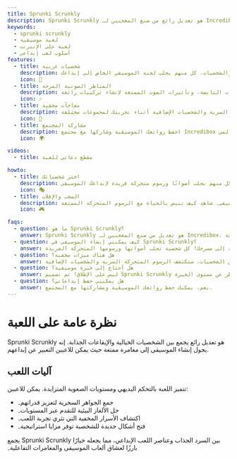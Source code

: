 ```yaml
---
title: Sprunki Scrunkly
description: Sprunki Scrunkly هو تعديل رائع من صنع المعجبين لـ Incredibox، يحول إنشاء الموسيقى إلى مغامرة خيالية. يمكن للاعبين استكشاف شخصيات ساحرة وإيقاعات لحن جذابة، مما يخلق ملعبًا فريدًا لعشاق الموسيقى من جميع المستويات.
keywords:
  - sprunki scrunkly
  - لعبة موسيقية
  - لعبة على الإنترنت
  - أسلوب لعب إبداعي
features:
  - title: شخصيات غريبة
    description: تعرف على طاقمنا الساحر من الفنانين مع الرسوم المتحركة الفريدة والشخصيات، كل منهم يجلب لحنه الموسيقي الخاص إلى إبداعك.
    icon: 🌟
  - title: المناظر الصوتية المرحة
    description: امزج واطابق الألحان السعيدة، والإيقاعات النابضة، وتأثيرات الصوت الممتعة لإنشاء تركيبات رائعة.
    icon: 🎶
  - title: مفاجآت مخفية
    description: اكتشف الرسوم المتحركة السرية والشخصيات الإضافية أثناء تجربتك لمجموعات مختلفة.
    icon: 🎉
  - title: مشاركة المجتمع
    description: احفظ روائعك الموسيقية وشاركها مع مجتمع Incredibox العالمي.
    icon: 🌍

videos:
  - title: مقطع دعائي للعبة

howto:
  - title: اختر شخصياتك
    description: تصفح مجموعة الفنانين الغريبين لدينا، كل منهم يجلب أصواتًا ورسوم متحركة فريدة لإبداعك الموسيقي.
    icon: 🎭
  - title: السحب والإفلات  
    description: ببساطة اسحب الشخصيات إلى مسرحك لبدء إنشاء الموسيقى. شاهد كيف تنبض بالحياة مع الرسوم المتحركة الممتعة.  
    icon: 🎮  

faqs:
  - question: ما هو Sprunki Scrunkly؟
    answer: Sprunki Scrunkly هو تعديل من صنع المعجبين لـ Incredibox، يتميز بشخصيات غريبة، ورسوم متحركة مرحة، ومناظر صوتية مبهجة.
  - question: كيف يمكنني إنشاء الموسيقى في Sprunki Scrunkly؟
    answer: ببساطة اسحب الشخصيات إلى مسرحك! كل شخصية تجلب أصواتها ورسومها المتحركة الفريدة.
  - question: هل هناك ميزات مخفية؟
    answer: نعم! أثناء تجربتك لمجموعات مختلفة من الشخصيات، ستكتشف الرسوم المتحركة السرية والشخصيات الإضافية.
  - question: هل أحتاج إلى خبرة موسيقية؟
    answer: ليس على الإطلاق! تم تصميم Sprunki Scrunkly للجميع، مما يجعل من السهل إنشاء موسيقى رائعة بغض النظر عن مستوى الخبرة.
  - question: هل يمكنني حفظ إبداعاتي؟
    answer: نعم، يمكنك حفظ روائعك الموسيقية ومشاركتها مع المجتمع.
---
```


# نظرة عامة على اللعبة

Sprunki Scrunkly هو تعديل رائع يجمع بين الشخصيات الخيالية والإيقاعات الجذابة. إنه يحول إنشاء الموسيقى إلى مغامرة ممتعة حيث يمكن للاعبين التعبير عن إبداعهم.

## آليات اللعب

تتميز اللعبة بالتحكم البديهي ومستويات الصعوبة المتزايدة. يمكن للاعبين:

- جمع الجواهر السحرية لتعزيز قدراتهم۔
- حل الألغاز البيئية للتقدم عبر المستويات۔
- اكتشاف الأسرار المخفية التي تثري تجربة اللعب۔
- فتح أشكال جديدة للشخصية توفر مزايا استراتيجية۔

يجمع Sprunki Scrunkly بين السرد الجذاب وعناصر اللعب الإبداعي، مما يجعله خيارًا بارزًا لعشاق ألعاب الموسيقى والمغامرات التفاعلية۔
